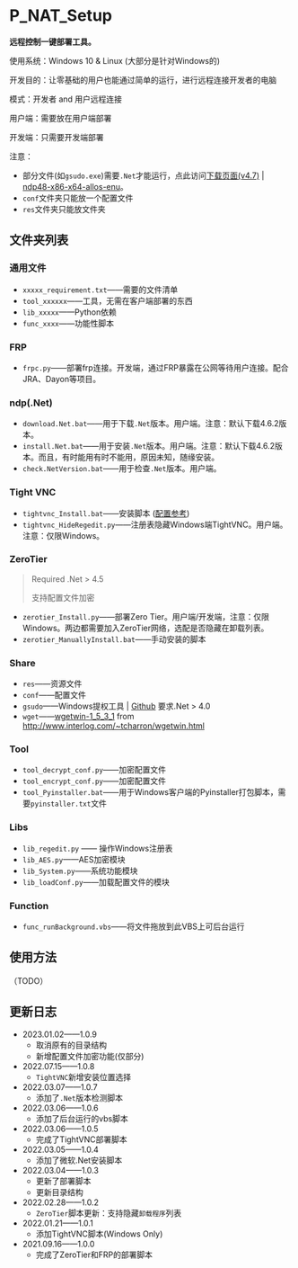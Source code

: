 # P_NAT_Setup
**远程控制一键部署工具。**

使用系统：Windows 10 & Linux (大部分是针对Windows的)

开发目的：让零基础的用户也能通过简单的运行，进行远程连接开发者的电脑

模式：开发者 and 用户远程连接

用户端：需要放在用户端部署

开发端：只需要开发端部署

注意：

- 部分文件(如`gsudo.exe`)需要`.Net`才能运行，点此访问[下载页面(v4.7)](https://dotnet.microsoft.com/en-us/download/dotnet-framework/net47)  |  [ndp48-x86-x64-allos-enu](https://download.visualstudio.microsoft.com/download/pr/2d6bb6b2-226a-4baa-bdec-798822606ff1/8494001c276a4b96804cde7829c04d7f/ndp48-x86-x64-allos-enu.exe)。
- `conf`文件夹只能放一个配置文件
- `res`文件夹只能放文件夹

## 文件夹列表

### 通用文件

- `xxxxx_requirement.txt`——需要的文件清单
- `tool_xxxxxx`——工具，无需在客户端部署的东西
- `lib_xxxxx`——Python依赖
- `func_xxxx`——功能性脚本

### FRP

- `frpc.py`——部署frp连接。开发端，通过FRP暴露在公网等待用户连接。配合JRA、Dayon等项目。

### ndp(.Net)

- `download.Net.bat`——用于下载`.Net`版本。用户端。注意：默认下载4.6.2版本。
- `install.Net.bat`——用于安装`.Net`版本。用户端。注意：默认下载4.6.2版本。而且，有时能用有时不能用，原因未知，随缘安装。
- `check.NetVersion.bat`——用于检查`.Net`版本。用户端。

### Tight VNC

- `tightvnc_Install.bat`——安装脚本 ([配置参考](https://www.tightvnc.com/doc/win/TightVNC_2.7_for_Windows_Installing_from_MSI_Packages.pdf))
- `tightvnc_HideRegedit.py`——注册表隐藏Windows端TightVNC。用户端。注意：仅限Windows。

### ZeroTier

>Required .Net > 4.5
>
>支持配置文件加密

- `zerotier_Install.py`——部署Zero Tier。用户端/开发端，注意：仅限Windows。两边都需要加入ZeroTier网络，选配是否隐藏在卸载列表。
- `zerotier_ManuallyInstall.bat`——手动安装的脚本

### Share

- `res`——资源文件
- `conf`——配置文件
- `gsudo`——Windows提权工具 | [Github](https://github.com/gerardog/gsudo) 要求.Net > 4.0
- `wget`——[wgetwin-1_5_3_1](http://www.interlog.com/~tcharron/wgetwin-1_5_3_1-binary.zip) from http://www.interlog.com/~tcharron/wgetwin.html

### Tool

- `tool_decrypt_conf.py`——加密配置文件
- `tool_encrypt_conf.py`——加密配置文件
- `tool_Pyinstaller.bat`——用于Windows客户端的Pyinstaller打包脚本，需要`pyinstaller.txt`文件

### Libs

- `lib_regedit.py` —— 操作Windows注册表
- `lib_AES.py`——AES加密模块
- `lib_System.py`——系统功能模块
- `lib_loadConf.py`——加载配置文件的模块

### Function

- `func_runBackground.vbs`——将文件拖放到此VBS上可后台运行

## 使用方法

（TODO）

## 更新日志

- 2023.01.02——1.0.9
  - 取消原有的目录结构
  - 新增配置文件加密功能(仅部分)
- 2022.07.15——1.0.8
  - `TightVNC`新增安装位置选择
- 2022.03.07——1.0.7
  - 添加了`.Net`版本检测脚本
- 2022.03.06——1.0.6
  - 添加了后台运行的vbs脚本
- 2022.03.06——1.0.5
  - 完成了TightVNC部署脚本
- 2022.03.05——1.0.4
  - 添加了微软.Net安装脚本
- 2022.03.04——1.0.3
  - 更新了部署脚本
  - 更新目录结构
- 2022.02.28——1.0.2
  - `ZeroTier`脚本更新：支持隐藏`卸载程序`列表
- 2022.01.21——1.0.1
  - 添加TightVNC脚本(Windows Only)
- 2021.09.16——1.0.0
  - 完成了ZeroTier和FRP的部署脚本

​	